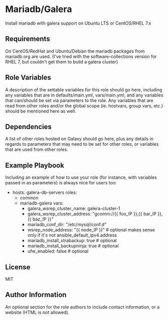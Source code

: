 Mariadb/Galera
==============

Install mariadb with galera support on Ubuntu LTS or CentOS/RHEL 7.x

Requirements
------------

On CentOS/RedHat and Ubuntu/Debian the mariadb packages from mariadb.org are used. (I've tried with the software-collections version for RHEL 7, but couldn't get them to build a galera cluster)

Role Variables
--------------

A description of the settable variables for this role should go here, including any variables that are in defaults/main.yml, vars/main.yml, and any variables that can/should be set via parameters to the role. Any variables that are read from other roles and/or the global scope (ie. hostvars, group vars, etc.) should be mentioned here as well.

Dependencies
------------

A list of other roles hosted on Galaxy should go here, plus any details in regards to parameters that may need to be set for other roles, or variables that are used from other roles.

Example Playbook
----------------

Including an example of how to use your role (for instance, with variables passed in as parameters) is always nice for users too:

  - hosts: galera-db-servers
    roles:
      - common
      - mariadb-galera
    vars:
          - galera_wsrep_cluster_name: galera-cluster-1
          - galera_wsrep_cluster_address: "gcomm://{{ foo_IP }},{{ bar_IP }},{{ baz_IP }}"
          - mariadb_conf_dir: "/etc/mysql/conf.d"
          - wsrep_node_address: "{{ node_IP }}" # optional makes sense only if it's not ansible_default_ipv4.address
          - mariadb_install_xtrabackup: true  # optional
          - mariadb_install_backupninja: true # optional
          - ufw_enabled: false                # optional


License
-------

MIT

Author Information
------------------

An optional section for the role authors to include contact information, or a website (HTML is not allowed).
